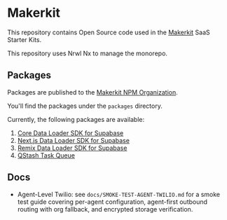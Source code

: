 # Makerkit

This repository contains Open Source code used in the [Makerkit](https://makerkit.dev) SaaS Starter Kits.

This repository uses Nrwl Nx to manage the monorepo.

## Packages

Packages are published to the [Makerkit NPM Organization](https://www.npmjs.com/org/makerkit).

You'll find the packages under the `packages` directory.

Currently, the following packages are available:

1. [Core Data Loader SDK for Supabase](https://github.com/makerkit/makerkit/tree/main/packages/data-loader/supabase/core)
2. [Next.js Data Loader SDK for Supabase](https://github.com/makerkit/makerkit/tree/main/packages/data-loader/supabase/nextjs)
3. [Remix Data Loader SDK for Supabase](https://github.com/makerkit/makerkit/tree/main/packages/data-loader/supabase/remix)
4. [QStash Task Queue](https://github.com/makerkit/makerkit/tree/main/packages/qstash)

## Docs

- Agent-Level Twilio: see `docs/SMOKE-TEST-AGENT-TWILIO.md` for a smoke test guide covering per-agent configuration, agent-first outbound routing with org fallback, and encrypted storage verification.
